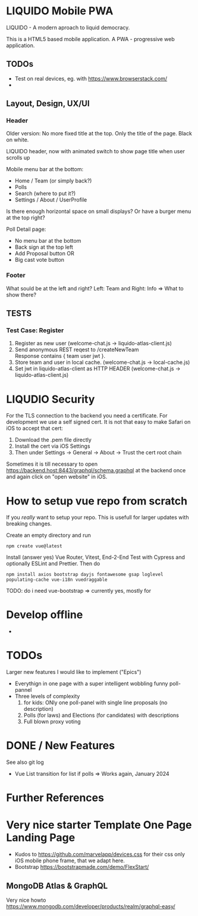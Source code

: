 # LIQUIDO Mobile PWA

LIQUIDO - A modern aproach to liquid democracy.

This is a HTML5 based mobile application. A PWA - progressive web application.

## TODOs

 - Test on real devices, eg. with https://www.browserstack.com/
 - 




## Layout, Design, UX/UI

### Header

Older version: No more fixed title at the top. Only the title of the page. Black on white.

LIQUIDO header, now with animated switch to show page title when user scrolls up

Mobile menu bar at the bottom:
 * Home / Team (or simply back?)
 * Polls
 * Search (where to put it?)
 * Settings / About / UserProfile

Is there enough horizontal space on small displays? Or have a burger menu at the top right?

Poll Detail page:
 * No menu bar at the bottom
 * Back sign at the top left
 * Add Proposal button OR
 * Big cast vote button


### Footer

What sould be at the left and right?  Left: Team  and Right: Info  => What to show there?



## TESTS

### Test Case: Register

 1. Register as new user                                 (welcome-chat.js -> liquido-atlas-client.js)
 2. Send anonymous REST reqest to /createNewTeam         
    Response contains { team user jwt }. 
 3. Store team and user in local cache.                  (welcome-chat.js -> local-cache.js)
 4.	Set jwt in liquido-atlas-client as HTTP HEADER       (welcome-chat.js -> liquido-atlas-client.js)


# LIQUDIO Security 

For the TLS connection to the backend you need a certificate. For development we use a self signed cert. It is not that easy to make Safari on iOS to accept that cert:

 1. Download the .pem file directly
 2. Install the cert via iOS Settings
 3. Then under Settings -> General -> About -> Trust the cert root chain

Sometimes it is till necessary to open  https://backend.host:8443/graphql/schema.graphql  at the backend once and again click on "open website" in iOS.


# How to setup vue repo from scratch

If you *really* want to setup your repo. This is usefull for larger updates with breaking changes.

Create an empty directory and run

    npm create vue@latest

Install (answer yes) Vue Router, Vitest, End-2-End Test with Cypress and optionally ESLint and Prettier. Then do

    npm install axios bootstrap dayjs fontawesome gsap loglevel populating-cache vue-i18n vuedraggable

TODO: do i need vue-bootstrap => currently yes, mostly for <b-card>


# Develop offline

 * 


# TODOs

Larger new features I would like to implement ("Epics")

 * Everythign in one page with a super intelligent wobbling funny poll-pannel
 * Three levels of complexity
	 1. for kids: ONly one poll-panel with single line proposals (no description)
	 2. Polls (for laws) and Elections (for candidates) with descriptions
	 3. Full blown proxy voting


# DONE / New Features 

See also git log

  * Vue List transition for list if polls => Works again,  January 2024





 # Further References

 # Very nice starter Template One Page Landing Page

  - Kudos to https://github.com/marvelapp/devices.css for their css only iOS mobile phone frame, that we adapt here.
  - Bootstrap https://bootstrapmade.com/demo/FlexStart/

## MongoDB Atlas & GraphQL

Very nice howto
https://www.mongodb.com/developer/products/realm/graphql-easy/

